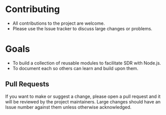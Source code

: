 # Contributing

- All contributions to the project are welcome.
- Please use the Issue tracker to discuss large changes or problems.

# Goals 

- To build a collection of reusable modules to facilitate SDR with Node.js.
- To document each so others can learn and build upon them.

## Pull Requests

If you want to make or suggest a change, please open a pull request and it will be reviewed by the project maintainers. Large changes should have an Issue number against them unless otherwise acknowledged.
